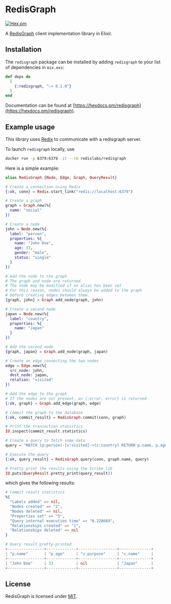 # RedisGraph

[![Hex.pm](https://img.shields.io/hexpm/v/redisgraph)](https://hex.pm/packages/redisgraph)

A [RedisGraph](https://oss.redislabs.com/redisgraph/) client implementation library in Elixir.

## Installation

The `redisgraph` package can be installed
by adding `redisgraph` to your list of dependencies in `mix.exs`:

```elixir
def deps do
  [
    {:redisgraph, "~> 0.1.0"}
  ]
end
```

Documentation can be found at [https://hexdocs.pm/redisgraph](https://hexdocs.pm/redisgraph).

## Example usage

This library uses [Redix](https://github.com/whatyouhide/redix) to communicate with a redisgraph server.

To launch ``redisgraph`` locally, use

```bash
docker run -p 6379:6379 -it --rm redislabs/redisgraph
```

Here is a simple example:

```elixir
alias RedisGraph.{Node, Edge, Graph, QueryResult}

# Create a connection using Redix
{:ok, conn} = Redix.start_link("redis://localhost:6379")

# Create a graph
graph = Graph.new(%{
  name: "social"
})

# Create a node
john = Node.new(%{
  label: "person",
  properties: %{
    name: "John Doe",
    age: 33,
    gender: "male",
    status: "single"
  }
})

# Add the node to the graph
# The graph and node are returned
# The node may be modified if no alias has been set
# For this reason, nodes should always be added to the graph
# before creating edges between them.
{graph, john} = Graph.add_node(graph, john)

# Create a second node
japan = Node.new(%{
  label: "country",
  properties: %{
    name: "Japan"
  }
})

# Add the second node
{graph, japan} = Graph.add_node(graph, japan)

# Create an edge connecting the two nodes
edge = Edge.new(%{
  src_node: john,
  dest_node: japan,
  relation: "visited"
})

# Add the edge to the graph
# If the nodes are not present, an {:error, error} is returned
{:ok, graph} = Graph.add_edge(graph, edge)

# Commit the graph to the database
{:ok, commit_result} = RedisGraph.commit(conn, graph)

# Print the transaction statistics
IO.inspect(commit_result.statistics)

# Create a query to fetch some data
query = "MATCH (p:person)-[v:visited]->(c:country) RETURN p.name, p.age, v.purpose, c.name"

# Execute the query
{:ok, query_result} = RedisGraph.query(conn, graph.name, query)

# Pretty print the results using the Scribe lib
IO.puts(QueryResult.pretty_print(query_result))
```

which gives the following results:

```elixir
# Commit result statistics
%{
  "Labels added" => nil,
  "Nodes created" => "2",
  "Nodes deleted" => nil,
  "Properties set" => "5",
  "Query internal execution time" => "0.228669",
  "Relationships created" => "1",
  "Relationships deleted" => nil
}

# Query result pretty-printed
+----------------+-------------+-----------------+--------------+
| "p.name"       | "p.age"     | "v.purpose"     | "c.name"     |
+----------------+-------------+-----------------+--------------+
| "John Doe"     | 33          | nil             | "Japan"      |
+----------------+-------------+-----------------+--------------+
```

## License

RedisGraph is licensed under [MIT](https://github.com/crflynn/redisgraph-ex/blob/master/LICENSE.txt).